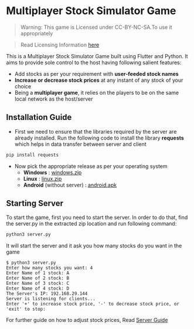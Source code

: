 # Multiplayer Stock Simulator Game

> Warning: This game is Licensed under CC-BY-NC-SA.To use it appropriately

> Read Licensing Information [here]()

This is a Multiplayer Stock Simulator Game built using Flutter and Python. It aims to provide sole control to the host having following salient features:
* Add stocks as per your requirement with **user-feeded stock names**
* **Increase or decrease stock prices** at any instant of any stock of your choice
* Being a **multiplayer game**, it relies on the players to be on the same local network as the host/server


## Installation Guide

* First we need to ensure that the libraries required by the server are already installed. Run the following code to install the library **requests** which helps in data transfer between server and client
```bash
pip install requests  
```
* Now pick the appropriate release as per your operating system
    * **Windows** : [windows.zip]()
    * **Linux** : [linux.zip]()
    * **Android** (without server) : [android.apk]()


## Starting Server

To start the game, first you need to start the server. In order to do that, find the server.py in the extracted zip location and run following command:
```bash
python3 server.py
```
It will start the server and it ask you how many stocks do you want in the game
```
$ python3 server.py 
Enter how many stocks you want: 4
Enter Name of 1 stock: A
Enter Name of 2 stock: B
Enter Name of 3 stock: C
Enter Name of 4 stock: D
The Server's IP: 192.168.29.144
Server is listening for clients...
Enter '+' to increase stock price, '-' to decrease stock price, or 'exit' to stop:
```
For further guide on how to adjust stock prices, Read [Server Guide]()
